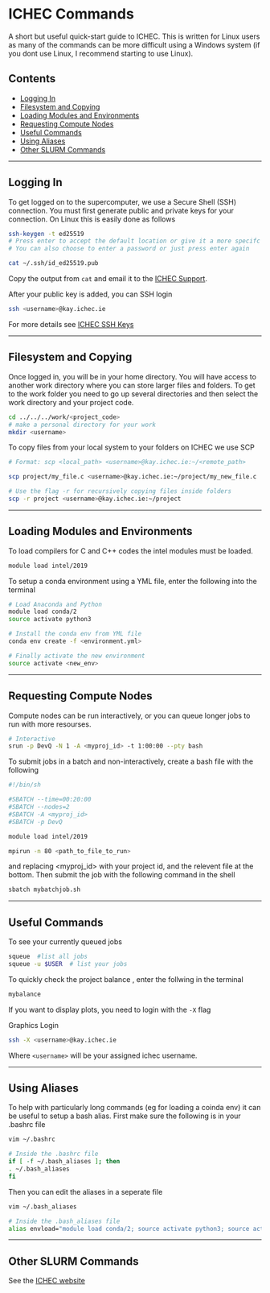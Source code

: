 # ICHEC Commands

A short but useful quick-start guide to ICHEC. This is written for Linux users as many of the commands can be more difficult using a Windows system (if you dont use Linux, I recommend starting to use Linux).

## Contents

- [Logging In](#logging-in)
- [Filesystem and Copying](#filesystem-and-copying)
- [Loading Modules and Environments](#loading-modules-and-environments)
- [Requesting Compute Nodes](#requesting-compute-nodes)
- [Useful Commands](#useful-commands)
- [Using Aliases](#using-aliases)
- [Other SLURM Commands](#other-slurm-commands)

---

## Logging In

To get logged on to the supercomputer, we use a Secure Shell (SSH) connection. You must first generate public and private keys for your connection.
On Linux this is easily done as follows

```bash
ssh-keygen -t ed25519
# Press enter to accept the default location or give it a more specifc filename
# You can also choose to enter a password or just press enter again

cat ~/.ssh/id_ed25519.pub
```

Copy the output from `cat` and email it to the [ICHEC Support](mailto:support@ichec.ie).

After your public key is added, you can SSH login

```bash
ssh <username>@kay.ichec.ie
```

For more details see [ICHEC SSH Keys](https://www.ichec.ie/academic/national-hpc/documentation/tutorials/setting-ssh-keys)

---

## Filesystem and Copying

Once logged in, you will be in your home directory. You will have access to another work directory where you can store larger files and folders. To get to the work folder you need to go up several directories and then select the work directory and your project code.

```bash
cd ../../../work/<project_code>
# make a personal directory for your work
mkdir <username>
```

To copy files from your local system to your folders on ICHEC we use SCP

```bash
# Format: scp <local_path> <username>@kay.ichec.ie:~/<remote_path>

scp project/my_file.c <username>@kay.ichec.ie:~/project/my_new_file.c

# Use the flag -r for recursively copying files inside folders
scp -r project <username>@kay.ichec.ie:~/project
```

---

## Loading Modules and Environments

To load compilers for C and C++ codes the intel modules must be loaded.

```bash
module load intel/2019
```

To setup a conda environment using a YML file, enter the following into the terminal

```bash
# Load Anaconda and Python
module load conda/2
source activate python3

# Install the conda env from YML file
conda env create -f <environment.yml>

# Finally activate the new environment
source activate <new_env>
```

---

## Requesting Compute Nodes

Compute nodes can be run interactively, or you can queue longer jobs to run with more resourses.

```bash
# Interactive
srun -p DevQ -N 1 -A <myproj_id> -t 1:00:00 --pty bash
```

To submit jobs in a batch and non-interactively, create a bash file with the following

```bash
#!/bin/sh

#SBATCH --time=00:20:00
#SBATCH --nodes=2
#SBATCH -A <myproj_id>
#SBATCH -p DevQ

module load intel/2019

mpirun -n 80 <path_to_file_to_run>
```

and replacing <myproj_id> with your project id, and the relevent file at the bottom. Then submit the job with the following command in the shell

```bash
sbatch mybatchjob.sh
```

---

## Useful Commands

To see your currently queued jobs

```bash
squeue  #list all jobs
squeue -u $USER  # list your jobs
```

To quickly check the project balance , enter the follwing in the terminal

```bash
mybalance
```

If you want to display plots, you need to login with the `-X` flag

Graphics Login

```bash
ssh -X <username>@kay.ichec.ie
```

Where `<username>` will be your assigned ichec username.

---

## Using Aliases

To help with particularly long commands (eg for loading a coinda env) it can be useful to setup a bash alias.
First make sure the following is in your .bashrc file

```bash
vim ~/.bashrc

# Inside the .bashrc file
if [ -f ~/.bash_aliases ]; then
. ~/.bash_aliases
fi
```

Then you can edit the aliases in a seperate file

```bash
vim ~/.bash_aliases

# Inside the .bash_aliases file
alias envload="module load conda/2; source activate python3; source activate <your_env_name>"
```

---

## Other SLURM Commands

See the [ICHEC website](https://www.ichec.ie/academic/national-hpc/documentation/slurm-commands)

